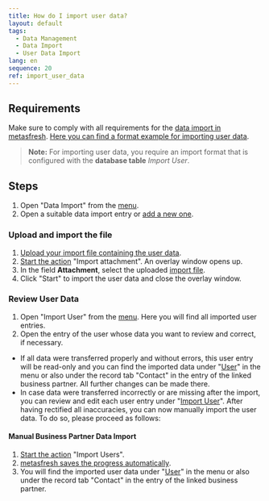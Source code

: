 ```yaml
---
title: How do I import user data?
layout: default
tags:
  - Data Management
  - Data Import
  - User Data Import
lang: en
sequence: 20
ref: import_user_data
---
```


## Requirements
Make sure to comply with all requirements for the [data import in metasfresh](Data_import_metasfresh). [Here you can find a format example for importing user data](Import_format_example_users).
 >**Note:** For importing user data, you require an import format that is configured with the **database table** *Import User*.

## Steps
1. Open "Data Import" from the [menu](Menu).
1. Open a suitable data import entry or [add a new one](Add_new_data_import_entry).

### Upload and import the file
1. [Upload your import file containing the user data](File_handling).
1. [Start the action](StartAction) "Import attachment". An overlay window opens up.
1. In the field **Attachment**, select the uploaded [import file](Import_file_useful_tips).
1. Click "Start" to import the user data and close the overlay window.

### Review User Data
1. Open "Import User" from the [menu](Menu). Here you will find all imported user entries.
1. Open the entry of the user whose data you want to review and correct, if necessary.
 - If all data were transferred properly and without errors, this user entry will be read-only and you can find the imported data under "[User](Menu)" in the menu or also under the record tab "Contact" in the entry of the linked business partner. All further changes can be made there.
 - In case data were transferred incorrectly or are missing after the import, you can review and edit each user entry under "[Import User](Menu)". After having rectified all inaccuracies, you can now manually import the user data. To do so, please proceed as follows:

#### Manual Business Partner Data Import
1. [Start the action](StartAction) "Import Users".
1. [metasfresh saves the progress automatically](Saveindicator).
1. You will find the imported user data under "[User](Menu)" in the menu or also under the record tab "Contact" in the entry of the linked business partner.
